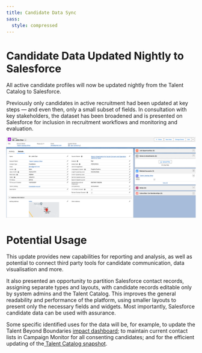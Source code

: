 ```yaml
---
title: Candidate Data Sync  
sass:
  style: compressed
---
```


# Candidate Data Updated Nightly to Salesforce

All active candidate profiles will now be updated nightly from the Talent Catalog to Salesforce.

Previously only candidates in active recruitment had been updated at key steps — and even then, only
a small subset of fields. In consultation with key stakeholders, the dataset has been broadened and 
is presented on Salesforce for inclusion in recruitment workflows and monitoring and evaluation.

<div class="card-image-container">
  <img src="./../assets/images/v220/CandidateRecord.png" 
        alt="Candidate Registration and Consents" class="card-image">
</div>


# Potential Usage

This update provides new capabilities for reporting and analysis, as well as potential to connect 
third party tools for candidate communication, data visualisation and more. 

It also presented an opportunity to partition Salesforce contact records, assigning separate types 
and layouts, with candidate records editable only by system admins and the Talent Catalog. This 
improves the general readability and performance of the platform, using smaller layouts to present 
only the necessary fields and widgets. Most importantly, Salesforce candidate data can be used with 
assurance.

Some specific identified uses for the data will be, for example, to update the Talent Beyond 
Boundaries <a href="https://tbb.sopact.com/superset/dashboard/p/6oA7PE4BRrx/">impact dashboard</a>;
to maintain current contact lists in Campaign Monitor for all consenting candidates; and for 
the efficient updating of the<a href="https://www.talentbeyondboundaries.org/talent-snapshot?">
Talent Catalog snapshot</a>.

